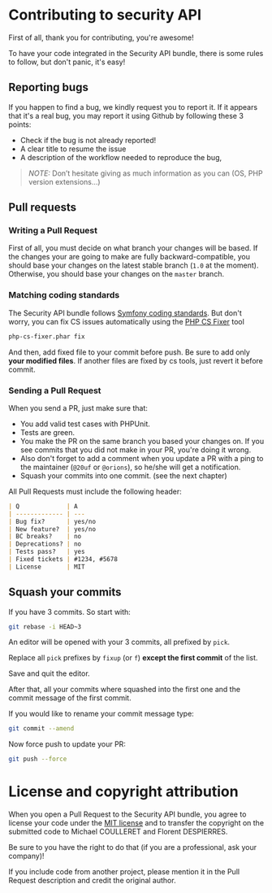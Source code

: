 # Contributing to security API

First of all, thank you for contributing, you're awesome!

To have your code integrated in the Security API bundle, there is some rules to follow, but don't panic, it's easy!

## Reporting bugs

If you happen to find a bug, we kindly request you to report it. If it appears that it's a real bug, you may report it using Github by following these 3 points:

  * Check if the bug is not already reported!
  * A clear title to resume the issue
  * A description of the workflow needed to reproduce the bug,

> _NOTE:_ Don’t hesitate giving as much information as you can (OS, PHP version extensions...)

## Pull requests

### Writing a Pull Request

First of all, you must decide on what branch your changes will be based. If the changes your are going to make are
fully backward-compatible, you should base your changes on the latest stable branch (`1.0` at the moment).
Otherwise, you should base your changes on the `master` branch.

### Matching coding standards

The Security API bundle follows [Symfony coding standards](https://symfony.com/doc/current/contributing/code/standards.html).
But don't worry, you can fix CS issues automatically using the [PHP CS Fixer](http://cs.sensiolabs.org/) tool

```bash
php-cs-fixer.phar fix
```

And then, add fixed file to your commit before push.
Be sure to add only **your modified files**. If another files are fixed by cs tools, just revert it before commit.

### Sending a Pull Request

When you send a PR, just make sure that:

* You add valid test cases with PHPUnit.
* Tests are green.
* You make the PR on the same branch you based your changes on. If you see commits
that you did not make in your PR, you're doing it wrong.
* Also don't forget to add a comment when you update a PR with a ping to the maintainer (`@20uf` or `@orions`), so he/she will get a notification.
* Squash your commits into one commit. (see the next chapter)

All Pull Requests must include the following header:

```markdown
| Q             | A
| ------------- | ---
| Bug fix?      | yes/no
| New feature?  | yes/no
| BC breaks?    | no
| Deprecations? | no
| Tests pass?   | yes
| Fixed tickets | #1234, #5678
| License       | MIT
```

## Squash your commits

If you have 3 commits. So start with:

```bash
git rebase -i HEAD~3
```

An editor will be opened with your 3 commits, all prefixed by `pick`.

Replace all `pick` prefixes by `fixup` (or `f`) **except the first commit** of the list.

Save and quit the editor.

After that, all your commits where squashed into the first one and the commit message of the first commit.

If you would like to rename your commit message type:

```bash
git commit --amend
```

Now force push to update your PR:

```bash
git push --force
```

# License and copyright attribution

When you open a Pull Request to the Security API bundle, you agree to license your code under the [MIT license](LICENSE)
and to transfer the copyright on the submitted code to Michael COULLERET and Florent DESPIERRES.

Be sure to you have the right to do that (if you are a professional, ask your company)!

If you include code from another project, please mention it in the Pull Request description and credit the original author.
